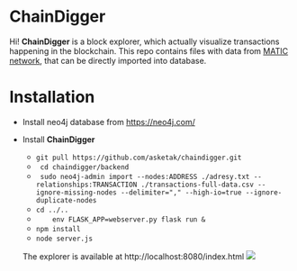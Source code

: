 # ChainDigger

Hi! **ChainDigger** is a block explorer, which actually visualize transactions happening in the blockchain.
This repo contains files with data from [MATIC network](https://matic.network/), that can be directly imported into database.

# Installation
+ Install neo4j database from https://neo4j.com/
+ Install **ChainDigger** 
    + `git pull https://github.com/asketak/chaindigger.git`
  + ` cd chaindigger/backend`
  + ` sudo neo4j-admin import --nodes:ADDRESS ./adresy.txt --relationships:TRANSACTION ./transactions-full-data.csv --ignore-missing-nodes --delimiter="," --high-io=true --ignore-duplicate-nodes`
  +  `cd ../..`
  + `    env FLASK_APP=webserver.py flask run &`
  + `npm install`
  + `node server.js`
  
  The explorer is available at http://localhost:8080/index.html
  ![](https://https://i.imgur.com/5zA0rGS.png)

#  
